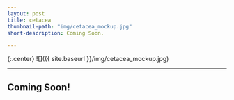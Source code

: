 ```yaml
---
layout: post
title: cetacea
thumbnail-path: "img/cetacea_mockup.jpg"
short-description: Coming Soon.

---
```


{:.center}
![]({{ site.baseurl }}/img/cetacea_mockup.jpg)

---

## Coming Soon!





